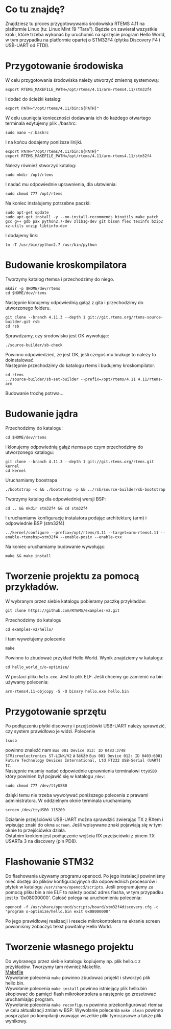 # Co tu znajdę?
Znajdziesz tu proces przygotowywania środowiska RTEMS 4.11 na platformie Linux (tu: Linux Mint 19 "Tara"). Będzie on zawierał wszystkie kroki, które trzeba wykonać by uruchomić na sprzęcie program Hello World, w tym przypadku na platformie opartej o STM32F4 (płytka Discovery F4 i USB-UART od FTDI).

# Przygotowanie środowiska
W celu przygotowania środowiska należy utworzyć zmienną systemową:
```
export RTEMS_MAKEFILE_PATH=/opt/rtems/4.11/arm-rtems4.11/stm32f4
```
I dodać do ścieżki katalog:
```
export PATH="/opt/rtems/4.11/bin:${PATH}"
```
W celu usunięcia konieczności dodawania ich do każdego otwartego terminala edytujemy plik ./bashrc:
```
sudo nano ~/.bashrc
```
I na końcu dodajemy poniższe linijki.
```
export PATH="/opt/rtems/4.11/bin:${PATH}"
export RTEMS_MAKEFILE_PATH=/opt/rtems/4.11/arm-rtems4.11/stm32f4
```
Należy również stworzyć katalog:
```
sudo mkdir /opt/rtems
```
I nadać mu odpowiednie uprawnienia, dla ułatwienia:
```
sudo chmod 777 /opt/rtems
```
Na koniec instalujemy potrzebne paczki:
```
sudo apt-get update
sudo apt-get install -y --no-install-recommends binutils make patch gcc g++ gdb pax python2.7-dev zlib1g-dev git bison flex texinfo bzip2 xz-utils unzip libtinfo-dev
```
I dodajemy link:
```
ln -T /usr/bin/python2.7 /usr/bin/python
```
# Budowanie kroskompilatora
Tworzymy katalog rtemsa i przechodzimy do niego.
```
mkdir -p $HOME/dev/rtems
cd $HOME/dev/rtems
```
Następnie klonujemy odpowiednią gałąź z gita i przechodzimy do utworzonego folderu.
```
git clone --branch 4.11.3 --depth 1 git://git.rtems.org/rtems-source-builder.git rsb
cd rsb
```
Sprawdzamy, czy środowisko jest OK wywołując:
```
./source-builder/sb-check
```
Powinno odpowiedzieć, że jest OK, jeśli czegoś mu brakuje to należy to doinstalować.  
Następnie przechodzimy do katalogu rtems i budujemy kroskompilator.
```
cd rtems
../source-builder/sb-set-builder --prefix=/opt/rtems/4.11 4.11/rtems-arm
```
Budowanie trochę potrwa...

# Budowanie jądra
Przechodzimy do katalogu:
```
cd $HOME/dev/rtems
```
i klonujemy odpowiednią gałąź rtemsa po czym przechodzimy do utworzonego katalogu:
```
git clone --branch 4.11.3 --depth 1 git://git.rtems.org/rtems.git kernel
cd kernel
```
Uruchamiamy boostrapa
```
./bootstrap -c && ./bootstrap -p && ../rsb/source-builder/sb-bootstrap
```
Tworzymy katalog dla odpowiedniej wersji BSP:
```
cd .. && mkdir stm32f4 && cd stm32f4 
```
I uruchamiamy konfigurację instalatora podając architekturę (arm) i odpowiednie BSP (stm32f4)
```
../kernel/configure --prefix=/opt/rtems/4.11 --target=arm-rtems4.11 --enable-rtemsbsp=stm32f4 --enable-posix --enable-cxx
```
Na koniec uruchamiamy budowanie wywołując:
```
make && make install
```
# Tworzenie projektu za pomocą przykładów.
W wybranym przez siebie katalogu pobieramy paczkę przykładów:
```
git clone https://github.com/RTEMS/examples-v2.git
```
Przechodzimy do katalogu
```
cd examples-v2/hello/
```
I tam wywołujemy polecenie
```
make
```
Powinno to zbudować przykład Hello World. Wynik znajdziemy w katalogu:
```
cd hello_world_c/o-optimize/
```
W postaci pliku `helo.exe`. Jest to plik ELF. Jeśli chcemy go zamienić na bin używamy polecenia:
```
arm-rtems4.11-objcopy -S -O binary hello.exe hello.bin
```
# Przygotowanie sprzętu
Po podłączeniu płytki discovery i przejściówki USB-UART należy sprawdzić, czy system prawidłowo je widzi.
Polecenie
```
lsusb
```
powinno znaleźć nam `Bus 001 Device 013: ID 0483:3748 STMicroelectronics ST-LINK/V2` a także `Bus 001 Device 012: ID 0403:6001 Future Technology Devices International, Ltd FT232 USB-Serial (UART) IC`.  
Następnie musmiy nadać odpowiednie uprawnienia terminalowi `ttyUSB0` który powinien był pojawić się w katalogu `/dev`:
```
sudo chmod 777 /dev/ttyUSB0
```
dzięki temu nie trzeba wywoływać poniższego polecenia z prawami administratora. W oddzielnym oknie terminala uruchamiamy
```
screen /dev/ttyUSB0 115200
```
Działanie przejściówki USB-UART można sprawdzić zwierając TX z RXem i wpisując znaki do okna `screen`. Jeśli wpisywane  znaki pojawiają się w tym oknie to przejściówka działa.  
Ostatnim krokiem jest podłączenie wejścia RX przejściówki z pinem TX USARTa 3 na discovery (pin PD8).

# Flashowanie STM32
Do flashowania używamy programu openocd. Po jego instalacji powinniśmy mieć dostęp do plików konfiguracyjnych dla odpowiednich procesorów i płytek w katalogu `/usr/share/openocd/scripts`. Jeśli programujemy za pomocą pliku bin a nie ELF to należy podać adres flasha, w tym przypadku jest to '0x08000000'. Całość polega na uruchomieniu polecenia:
```
openocd -f /usr/share/openocd/scripts/board/stm32f4discovery.cfg -c "program o-optimize/hello.bin exit 0x08000000"
```
Po jego prawidłowej realizacji i resecie mikrokontrolera na ekranie screen powinniśmy zobaczyć tekst powitalny Hello World.

# Tworzenie własnego projektu
Do wybranego przez siebie katalogu kopiujemy np. plik hello.c z przykładów. Tworzymy tam również Makefile.  
[Makefile](/uploads/d60920f24a84e4d3413cf6522e7e4a6b/Makefile)  
Wywołanie polecenia `make` powinno zbudować projekt i stworzyć plik hello.bin.  
Wywołanie polecenia `make install` powinno istniejący plik hello.bin skopiować do pamięci flash mikrokontrolera a następnie go zresetować uruchamiając program.  
Wywołanie polecenia `make reconfigure` powinno przekonfigurować rtemsa w celu aktualizacji zmian w BSP.
Wywołanie polecenia `make clean` powinno posprzątać po kompilacji usuwając wszelkie pliki tymczasowe a także plik wynikowy.
